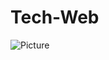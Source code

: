 # Tech-Web
![Picture](https://user-images.githubusercontent.com/97586849/179494069-36386289-c984-407c-aaec-73c480e2f323.png)
